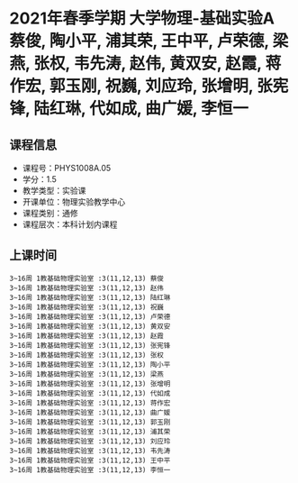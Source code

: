 # 2021年春季学期 大学物理-基础实验A 蔡俊, 陶小平, 浦其荣, 王中平, 卢荣德, 梁燕, 张权, 韦先涛, 赵伟, 黄双安, 赵霞, 蒋作宏, 郭玉刚, 祝巍, 刘应玲, 张增明, 张宪锋, 陆红琳, 代如成, 曲广媛, 李恒一






## 课程信息

- 课程号：PHYS1008A.05
- 学分：1.5
- 教学类型：实验课
- 开课单位：物理实验教学中心
- 课程类别：通修
- 课程层次：本科计划内课程

## 上课时间

```
3~16周 1教基础物理实验室 :3(11,12,13) 蔡俊
3~16周 1教基础物理实验室 :3(11,12,13) 赵伟
3~16周 1教基础物理实验室 :3(11,12,13) 陆红琳
3~16周 1教基础物理实验室 :3(11,12,13) 祝巍
3~16周 1教基础物理实验室 :3(11,12,13) 卢荣德
3~16周 1教基础物理实验室 :3(11,12,13) 黄双安
3~16周 1教基础物理实验室 :3(11,12,13) 赵霞
3~16周 1教基础物理实验室 :3(11,12,13) 张宪锋
3~16周 1教基础物理实验室 :3(11,12,13) 张权
3~16周 1教基础物理实验室 :3(11,12,13) 陶小平
3~16周 1教基础物理实验室 :3(11,12,13) 梁燕
3~16周 1教基础物理实验室 :3(11,12,13) 张增明
3~16周 1教基础物理实验室 :3(11,12,13) 代如成
3~16周 1教基础物理实验室 :3(11,12,13) 蒋作宏
3~16周 1教基础物理实验室 :3(11,12,13) 曲广媛
3~16周 1教基础物理实验室 :3(11,12,13) 郭玉刚
3~16周 1教基础物理实验室 :3(11,12,13) 浦其荣
3~16周 1教基础物理实验室 :3(11,12,13) 刘应玲
3~16周 1教基础物理实验室 :3(11,12,13) 韦先涛
3~16周 1教基础物理实验室 :3(11,12,13) 王中平
3~16周 1教基础物理实验室 :3(11,12,13) 李恒一
```

